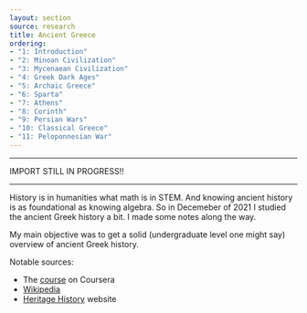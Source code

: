 ```yaml
---
layout: section
source: research
title: Ancient Greece
ordering:
- "1: Introduction"
- "2: Minoan Civilization"
- "3: Mycenaean Civilization"
- "4: Greek Dark Ages"
- "5: Archaic Greece"
- "6: Sparta"
- "7: Athens"
- "8: Corinth"
- "9: Persian Wars"
- "10: Classical Greece"
- "11: Peloponnesian War"
---
```


---

IMPORT STILL IN PROGRESS!!

---

History is in humanities what math is in STEM. And knowing ancient history is as foundational as knowing algebra. So in Decemeber of 2021 I studied the ancient Greek history a bit. I made some notes along the way.

My main objective was to get a solid (undergraduate level one might say) overview of ancient Greek history. 

Notable sources:
- The [course](https://www.coursera.org/learn/ancient-greeks/) on Coursera
- [Wikipedia](https://wikipedia.org)
- [Heritage History](https://www.heritage-history.com/index.php?c=resources&s=info&f=ancient_greece) website